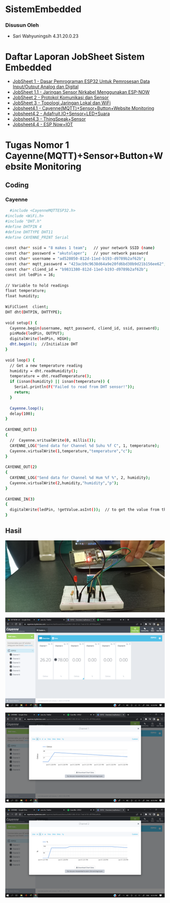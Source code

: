 # SistemEmbedded
### Disusun Oleh
- Sari Wahyuningsih 4.31.20.0.23

# Daftar Laporan JobSheet Sistem Embedded

- [JobSheet 1 - Dasar Pemrograman ESP32 Untuk Pemrosesan Data Input/Output Analog dan Digital](https://github.com/sariwhyu/JobSheet1)
- [JobSheet 1.1 - Jaringan Sensor Nirkabel Menggunakan ESP-NOW](https://github.com/sariwhyu/JobSheet1.1)
- [JobSheet 2 - Protokol Komunikasi dan Sensor](https://github.com/sariwhyu/JobSheet2)
- [JobSheet 3 - Topologi Jaringan Lokal dan WiFi](https://github.com/sariwhyu/JobSheet3)
- [Jobsheet4.1 - Cayenne(MQTT)+Sensor+Button+Website Monitoring](https://github.com/sariwhyu/TugasNo1)
- [Jobsheet4.2 - Adafruit.IO+Sensor+LED+Suara](https://github.com/sariwhyu/TugasNo2)
- [Jobsheet4.3 - ThingSpeak+Sensor](https://github.com/sariwhyu/TugasNo3)
- [Jobsheet4.4 - ESP Now+IOT](https://github.com/sariwhyu/TugasNo4)


# Tugas Nomor 1 Cayenne(MQTT)+Sensor+Button+Website Monitoring

## Coding

### Cayenne

```bash
  #include <CayenneMQTTESP32.h>
#include <WiFi.h>
#include "DHT.h"
#define DHTPIN 4
#define DHTTYPE DHT11
#define CAYENNE_PRINT Serial 

const char* ssid = "8 makes 1 team";   // your network SSID (name)
const char* password = "akutolaper";   // your network password
const char* username = "ad528050-812d-11ed-b193-d9789b2af62b";
const char* mqtt_password = "423acb9c9638d64a9e20fd6bd30b9d21b156ee62";
const char* cliend_id = "b9831380-812d-11ed-b193-d9789b2af62b";
const int ledPin = 16;

// Variable to hold readings
float temperature;
float humidity;

WiFiClient  client;
DHT dht(DHTPIN, DHTTYPE);

void setup() {
  Cayenne.begin(username, mqtt_password, cliend_id, ssid, password);
  pinMode(ledPin, OUTPUT);
  digitalWrite(ledPin, HIGH);
  dht.begin();  //Initialize DHT
}

void loop() {
  // Get a new temperature reading
  humidity = dht.readHumidity();
  temperature = dht.readTemperature();
  if (isnan(humidity) || isnan(temperature)) {
    Serial.println(F("Failed to read from DHT sensor!"));
    return;
  }
  
  Cayenne.loop();
  delay(100);
}

CAYENNE_OUT(1)
{
  //  Cayenne.vritualWrite(0, millis());
  CAYENNE_LOG("Send data for Channel %d Suhu %f C", 1, temperature);
  Cayenne.virtualWrite(1,temperature,"temperature","c");
}

CAYENNE_OUT(2)
{
  CAYENNE_LOG("Send data for Channel %d Hum %f %", 2, humidity);
  Cayenne.virtualWrite(2,humidity,"humidity","p");
}

CAYENNE_IN(3)
{
  digitalWrite(ledPin, !getValue.asInt());  // to get the value from the website
}

```

## Hasil

![App Screenshot](https://github.com/sariwhyu/TugasNo1/blob/main/20221228_124610.jpg)

![App Screenshot](https://github.com/sariwhyu/TugasNo1/blob/main/Screenshot%20(38).png)

![App Screenshot](https://github.com/sariwhyu/TugasNo1/blob/main/Screenshot%20(40).png)

![App Screenshot](https://github.com/sariwhyu/TugasNo1/blob/main/Screenshot%20(41).png)
